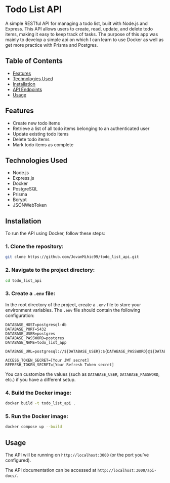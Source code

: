 # Todo List API

A simple RESTful API for managing a todo list, built with Node.js and Express. This API allows users to create, read, update, and delete todo items, making it easy to keep track of tasks.
The purpose of this app was mainly to develop a simple api on which I can learn to use Docker as well as get more practice with Prisma and Postgres. 

## Table of Contents

- [Features](#features)
- [Technologies Used](#technologies-used)
- [Installation](#installation)
- [API Endpoints](#api-endpoints)
- [Usage](#usage)

## Features

- Create new todo items
- Retrieve a list of all todo items belonging to an authenticated user
- Update existing todo items
- Delete todo items
- Mark todo items as complete

## Technologies Used

- Node.js
- Express.js
- Docker
- PostgreSQL
- Prisma
- Bcrypt
- JSONWebToken


## Installation

To run the API using Docker, follow these steps:

### 1. Clone the repository:

```bash
git clone https://github.com/JovanMihic99/todo_list_api.git
```

### 2. Navigate to the project directory:

```bash
cd todo_list_api
```

### 3. Create a `.env` file:

In the root directory of the project, create a `.env` file to store your environment variables. The `.env` file should contain the following configuration:

```env
DATABASE_HOST=postgresql-db
DATABASE_PORT=5432
DATABASE_USER=postgres
DATABASE_PASSWORD=postgres
DATABASE_NAME=todo_list_app

DATABASE_URL=postgresql://${DATABASE_USER}:${DATABASE_PASSWORD}@${DATABASE_HOST}:${DATABASE_PORT}/${DATABASE_NAME}

ACCESS_TOKEN_SECRET=[Your JWT secret]
REFRESH_TOKEN_SECRET=[Your Refresh Token secret]
```

You can customize the values (such as `DATABASE_USER`, `DATABASE_PASSWORD`, etc.) if you have a different setup.

### 4. Build the Docker image:

```bash
docker build -t todo_list_api .
```

### 5. Run the Docker image:

```bash
docker compose up --build
```
## Usage
The API will be running on `http://localhost:3000` (or the port you’ve configured).

The API documentation can be accessed at `http://localhost:3000/api-docs/`.
